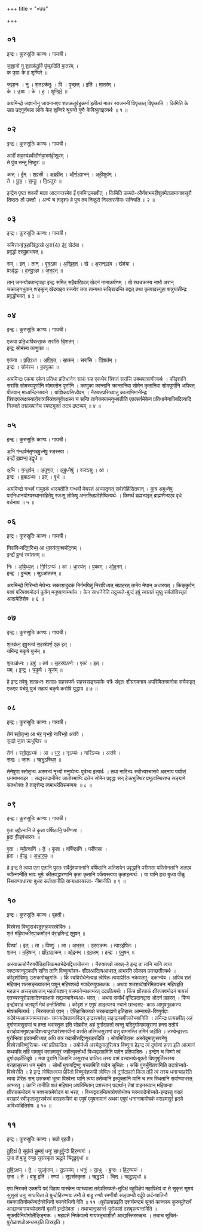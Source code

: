+++
title = "०७७"

+++


## ०१
इन्द्रः। कुरुसुतिः काण्वः। गायत्री।

ज॒ज्ञा॒नो नु श॒तक्र॑तु॒र्वि पृ॑च्छ॒दिति॑ मा॒तर॑म् ।  
क उ॒ग्राः के ह॑ शृण्विरे ॥

ज॒ज्ञा॒नः । नु । श॒तऽक्र॑तुः । वि । पृ॒च्छ॒त् । इति॑ । मा॒तर॑म् ।  
के । उ॒ग्राः । के । ह॒ । शृ॒ण्वि॒रे॒ ॥

अयमिन्द्रो जज्ञानोनु जायमानएव शतक्रतुर्बहुकर्मा इतीत्थं मातरं स्वजननीं विपृच्छत् विपृच्छति । किमिति के उग्रा उद्गूर्णबला लोके केह शृण्विरे श्रूयन्ते गुणैः केविश्रुताइत्यर्थः ॥ १ ॥

## ०२
इन्द्रः। कुरुसुतिः काण्वः। गायत्री।

आदीं॑ शव॒स्य॑ब्रवीदौर्णवा॒भम॑ही॒शुव॑म् ।  
ते पु॑त्र सन्तु नि॒ष्टुरः॑ ॥

आत् । ई॒म् । श॒व॒सी । अ॒ब्र॒वी॒त् । औ॒र्ण॒ऽवा॒भम् । अ॒ही॒शुव॑म् ।  
ते । पु॒त्र॒ । स॒न्तु॒ । निः॒ऽतुरः॑ ॥

इन्द्रेण पृष्टा शवसी माता आदनन्तरमेव ईं एनमिन्द्रमब्रवीत् । किमिति उच्यते-और्णवाभमहीशुवमेतन्नामानावसुरौ तिष्ठतः तौ उक्तौ । अन्ये च तादृशाः हे पुत्र तव निष्ठुरो निस्तारणीयाः सन्त्विति ॥ २ ॥

## ०३
इन्द्रः। कुरुसुतिः काण्वः। गायत्री।

समित्तान्वृ॑त्र॒हाखि॑द॒त्खे अ॒रा{4} इ॑व॒ खेद॑या ।  
प्रवृ॑द्धो दस्यु॒हाभ॑वत् ॥

सम् । इत् । तान् । वृ॒त्र॒ऽहा । अ॒खि॒द॒त् । खे । अ॒रान्ऽइ॑व । खेद॑या ।  
प्रऽवृ॑द्धः । द॒स्यु॒ऽहा । अ॒भ॒व॒त् ॥

तान् जनन्योक्तान्वृत्रहा इन्द्रः समित् सहैवाखिदत् खेदनं नामाकर्षणम् । खे रथचक्रस्य नाभौ अरान् चक्राङ्गभुतान् शङ्कून् खेदयाइव रज्ज्वेव तया तान्यथा सङ्खिदन्ति तद्वत् तथा कृत्वादस्युहा शत्रुघातीन्द्रः प्रवृद्धोभवत् ॥ ३ ॥

## ०४
इन्द्रः। कुरुसुतिः काण्वः। गायत्री।

एक॑या प्रति॒धापि॑बत्सा॒कं सरां॑सि त्रिं॒शत॑म् ।  
इन्द्रः॒ सोम॑स्य काणु॒का ॥

एक॑या । प्र॒ति॒ऽधा । अ॒पि॒ब॒त् । सा॒कम् । सरां॑सि । त्रिं॒शत॑म् ।  
इन्द्रः॑ । सोम॑स्य । का॒णु॒का ॥

अयमिन्द्रः एकया एकेन प्रतिधा प्रतिधानेन साकं सह एकधैव त्रिंशतं सरांसि उक्थपात्राणीत्यर्थः । कीदृशानि सरांसि सोमस्यपूर्णानि सोमरसेन पूर्णानि । काणुका कान्तानि क्रान्तानिवा सोमेन कृतानिवा सोमपूर्णानि अपिबत् पीतवान् माध्यन्दिनसवने । याज्ञिकप्रसिध्यैवम् । नैरुक्तप्रसिध्यातु कालाभिमानीन्द्रः त्रिंशदपरपक्षस्याहोरात्रास्त्रिंशत्पूर्वपक्षस्य च सन्ति तानेकरूपमनुभवतीति एतत्सर्वमेकेन प्रतिधानेनापिबदित्यादि निरुक्ते तद्माख्यानेच स्पष्टमुक्तं तदत्र द्रष्टव्यम् ॥ ४ ॥

## ०५
इन्द्रः। कुरुसुतिः काण्वः। गायत्री।

अ॒भि ग॑न्ध॒र्वम॑तृणदबु॒ध्नेषु॒ रज॒स्स्वा ।  
इन्द्रो॑ ब्र॒ह्मभ्य॒ इद्वृ॒धे ॥

अ॒भि । ग॒न्ध॒र्वम् । अ॒तृ॒ण॒त् । अ॒बु॒ध्नेषु॑ । रजः॑ऽसु । आ ।  
इन्द्रः॑ । ब्र॒ह्मऽभ्यः॑ । इत् । वृ॒धे ॥

अयमिन्द्रो गन्धर्वं गामुदकं धारयतीति गन्धर्वो मेघस्तं अभ्यातृणत् सर्वतोहिंसितवान् । कुत्र अबुध्नेषु पदनिधानयोग्यस्थानरहितेषु रजःसु लोकेषु अन्तरिक्षप्रदेशेष्वित्यर्थः । किमर्थं ब्रह्मभ्यइत् ब्राह्मणेभ्यएव वृधे वर्धनाय ॥ ५ ॥

## ०६
इन्द्रः। कुरुसुतिः काण्वः। गायत्री।

निरा॑विध्यद्गि॒रिभ्य॒ आ धा॒रय॑त्प॒क्वमो॑द॒नम् ।  
इन्द्रो॑ बु॒न्दं स्वा॑ततम् ॥

निः । अ॒वि॒ध्य॒त् । गि॒रिऽभ्यः॑ । आ । धा॒रय॑त् । प॒क्वम् । ओ॒द॒नम् ।  
इन्द्रः॑ । बु॒न्दम् । सुऽआ॑ततम् ॥

अयमिन्द्रो गिरिभ्यो मेघेभ्यः सकाशादुदकं निर्गमयितुं निराविध्यत् संप्राहरत् तानेव मेघान् अधारयत् । किङ्कुर्वन् पक्वं परिपक्वमोदनं कुर्वन् मनुष्याणामर्थाय । केन साधनेनेति तदुच्यते-बुन्दं इषुं स्वाततं सुष्ठु सर्वतोविस्तृतं आदायेतिशेषः ॥ ६ ॥

## ०७
इन्द्रः। कुरुसुतिः काण्वः। गायत्री।

श॒तब्र॑ध्न॒ इषु॒स्तव॑ स॒हस्र॑पर्ण॒ एक॒ इत् ।  
यमि॑न्द्र चकृ॒षे युज॑म् ॥

श॒तऽब्र॑ध्नः । इषुः॑ । तव॑ । स॒हस्र॑ऽपर्णः । एकः॑ । इत् ।  
यम् । इ॒न्द्र॒ । च॒कृ॒षे । युज॑म् ॥

हे इन्द्र तवेषुः शतब्रध्नः शताग्रः सहस्रपर्णः सहस्रसङ्ख्याकैः पत्रैः संवृतः शीघ्रगमनाय अपरिमितगमनोवा सचैकइत् एकएव यंचेषुं युजं सहायं चकृषे करोषि युद्धाय ॥ ७ ॥

## ०८
इन्द्रः। कुरुसुतिः काण्वः। गायत्री।

तेन॑ स्तो॒तृभ्य॒ आ भ॑र॒ नृभ्यो॒ नारि॑भ्यो॒ अत्त॑वे ।  
स॒द्यो जा॒त ऋ॑भुष्ठिर ॥

तेन॑ । स्तो॒तृऽभ्यः॑ । आ । भ॒र॒ । नृऽभ्यः॑ । नारि॑ऽभ्यः । अत्त॑वे ।  
स॒द्यः । जा॒तः । ऋ॒भु॒ऽस्थि॒र॒ ॥

तेनेषुणा स्तोतृभ्यः अस्मभ्यं नृभ्यो मनुष्येभ्यः पुत्रेभ्य इत्यर्थः । तथा नारिभ्यः स्त्रीभ्यश्चात्तवे अदनाय पर्याप्तं धनमाभराहर । सद्यस्तदानीमेव जातोस्माभिः दत्तेन सोमेन प्रवृद्धः सन् हेऋभुस्थिर प्रभूतःस्थिरश्च सङ्ग्रामे सतथोक्तः हे तादृशेन्द्र त्वमाभरेतिसमन्वयः ॥ ८ ॥

## ०९
इन्द्रः। कुरुसुतिः काण्वः। गायत्री।

ए॒ता च्यौ॒त्नानि॑ ते कृ॒ता वर्षि॑ष्ठानि॒ परी॑णसा ।  
हृ॒दा वी॒ड्व॑धारयः ॥

ए॒ता । च्यौ॒त्नानि॑ । ते॒ । कृ॒ता । वर्षि॑ष्ठानि । परी॑णसा ।  
हृ॒दा । वी॒ळु । अ॒धा॒र॒यः॒ ॥

हे इन्द्र ते त्वया एता एतानि पुरतः सर्वैर्दृश्यमानानि वर्षिष्ठानि अतिशयेन प्रवृद्धानि परीणसा परितोनतानि अतएव च्यौत्नानीति भावः भूमेः कीलवद्धारणानि कृता कृतानि पर्वतास्त्वया कृताइत्यर्थः । या यानि हृदा बुध्या वीळु स्थिराण्यधारयः बुध्या कर्तव्यानीति यान्यधारयस्ता- नीमानीति ॥ ९ ॥

## १०
इन्द्रः। कुरुसुतिः काण्वः। बृहती।

विश्वेत्ता विष्णु॒राभ॑रदुरुक्र॒मस्त्वेषि॑तः ।  
श॒तं म॑हि॒षान्क्षी॑रपा॒कमो॑द॒नं व॑रा॒हमिन्द्र॑ एमु॒षम् ॥

विश्वा॑ । इत् । ता । विष्णुः॑ । आ । अ॒भ॒र॒त् । उ॒रु॒ऽक्र॒मः । त्वाऽइ॑षितः ।  
श॒तम् । म॒हि॒षान् । क्षी॒र॒ऽपा॒कम् । ओ॒द॒नम् । व॒रा॒हम् । इन्द्रः॑ । ए॒मु॒षम् ॥

अस्याऋचोनैरुक्तैतिहासिकमतभेदेनद्विधायोजना । नैरुक्तपक्षे तावत्-हे इन्द्र ता तानि यानि त्वया स्रष्टव्यान्युदकानि सन्ति तानि विष्णुर्व्यापन- शीलआदित्यआभरत् आभरति लोकाय प्रयच्छतीत्यर्थः । कीदृशोविष्णुः उरुक्रमोबहुगतिः । किं स्वविरोधेनेत्याह त्वेषितः त्वयाप्रेरितः नकेवलमु- दकान्येव । अपिच शतं महिषान् शतसङ्ख्याकान् पशून् महिषशब्दो गवादेरप्युपलक्षकः । अथवा शतशब्दोपरिमितवचनः महिषइति महन्नाम असङ्ख्यातान् महतोयज्ञान् यजमानेभ्यआभरत् ददातीत्यर्थः । किंच क्षीरपाकं क्षीरपक्वमोदनं पायसं एतच्चरुपुरोडाशादेरुपलक्षकं तद्यजमानेभ्यआ- भरत् । अथवा सर्वार्थं वृष्टिप्रदानद्वारा ओदनं प्राहरत् । किंच इन्द्रोवराहं जलपूर्णं मेघं हन्तीतिशेषः । कीदृशं तं एमुषं आइत्यस्य स्थाने छान्दसए- कारः आमुषमुदकस्य मोषकमित्यर्थः । निरुक्तपक्षे एवम् । ऎतिहासिकपक्षे चरकब्राह्मणे इतिहासः आम्नायते-विष्णुर्यज्ञः सदेवेभ्यआत्मानमन्तरधा- त्तमन्यदेवतानाविदन् इन्द्रस्त्ववेत् सइन्द्रमब्रवीत्कोभवानिति । तमिन्द्रः प्रत्यब्रवीत् अहं दुर्गाणामसुराणां च हन्ता भवांस्तुक इति सोब्रवीत् अहं दुर्गादाहर्ता त्वन्तु यदिदुर्गाणामसुराणां हन्ता ततोयं वराहोवाममुषएकविंशत्यापुरांपारेश्ममयीनां वसति तस्मिन्नसुराणां वसु वाममस्ति तमिमं जहीति । तस्येन्द्रस्ताः पुरोभित्वा हृदयमविध्यत् अधि तत्र यदासीत्तद्विष्णुराहरदिति । सोयमितिहासः अस्येदुमातुःसवनेषु विश्वेत्ताविष्णुरित्या- भ्यां प्रतिपादितः । तयोर्मध्ये अस्येदुमातुरित्यत्र विष्णुना हेइन्द्र त्वं दुर्गाणां हन्ता इति आत्मानं कथयसि तर्हि वाममुषं वराहमसुरं जहीत्युक्तोर्थो विध्यद्वराहमिति पादेन प्रतिपादितः । इन्द्रेण च विष्णो त्वं दुर्गादाहर्तेतिब्रूषे । मया पुराणि जितानि असुरश्च घातितः तस्य वामं वस्वानयेत्युक्तो विष्णुमूर्तिस्तस्य वराहासुरस्य धनं मुमोष । सोर्थो मुषायद्विष्णुः पचतमिति पादेन सूचितः । सकिं पुनर्मुषितवानिति तदत्रोच्यते-विश्वेत्तेति । हे इन्द्र त्वेषितःत्वया प्रेरितो विष्णुर्यज्ञरूपी त्वेषितः त्वं दुर्गादाहर्ता किल तर्हि त्वं तस्य धनान्याहरेति त्वया प्रेरितः सन् उरुक्रमो भूत्वा विश्वेत्ता यानि त्वया हर्तव्यानि इत्युक्तानि यानि च तत्र स्थितानि सर्वाण्याभरत् आभरतु । कानि तानीति शतं महिषान् अपरिमितान् प्रशस्तान् पदार्थान् तेषां वाहनरूपान् महिषान्वा क्षीरपाकमोदनं च पक्वमात्रमेवोदनं वा भरत् । विध्यद्वराहमित्यत्रोक्तोर्थश्च चरमपादेनोच्यते-इन्द्रस्तु वराहं वराहारं स्वीकृतासुरसर्वस्वं वराहरूपिणं वा एमुषं एमुषनामानं अथवा एमुषं धनानामामोषकं वराहमसुरं हृदये अविध्यदितिशेषः ॥ १० ॥

## ११
इन्द्रः। कुरुसुतिः काण्वः। सतो बृहती।

तु॒वि॒क्षं ते॒ सुकृ॑तं सू॒मयं॒ धनुः॑ सा॒धुर्बु॒न्दो हि॑र॒ण्ययः॑ ।  
उ॒भा ते॑ बा॒हू रण्या॒ सुसं॑स्कृत ऋदू॒पे चि॑दृदू॒वृधा॑ ॥

तु॒वि॒ऽक्षम् । ते॒ । सुऽकृ॑तम् । सु॒ऽमय॑म् । धनुः॑ । सा॒धुः । बु॒न्दः । हि॒र॒ण्ययः॑ ।  
उ॒भा । ते॒ । बा॒हू इति॑ । रण्या॑ । सुऽसं॑स्कृता । ऋ॒दु॒ऽपे । चि॒त् । ऋ॒दु॒ऽवृधा॑ ॥

एषा निरुक्ते एकमपि पदं विहाय यास्केन व्याख्याता तदेवलिख्यते-तुविक्षं बहुविक्षेपं महाविक्षेपं वा ते सुकृतं सूमयं सुसुखं धनुः साधयिता ते बुन्दोहिरण्मयः उभौ ते बाहू रण्यौ रमणीयौ सङ्ग्राम्यौ वर्दूपे अर्दनपातिनौ गमनपातिनौमर्मण्यर्दनवेधिनौ गमनवेधिनौ वेति ॥ ११ ॥पुरोळशन्नइति दशर्चमष्टमं सूक्तं काण्वस्य कुरुसुतेरार्षं आद्यानवगायत्र्योदशमी बृहती इन्द्रोदेवता । तथाचानुक्रान्तं-पुरोळाशं दशबृहत्यन्तमिति । सूक्तविनियोगोलैङ्ङ्गिकः । महाव्रते निष्केवल्ये गायत्रतृचाशीतौ आद्यास्तिस्रऋचः । तथाच सूत्रितं-पुरोळाशन्नोअन्धसइति तिस्रइति ।